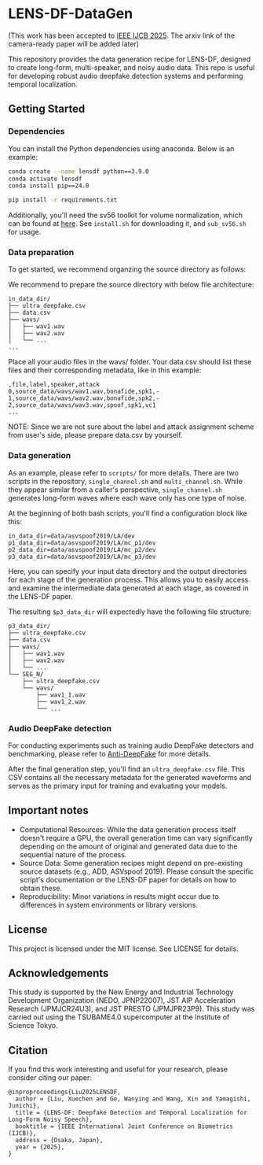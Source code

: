 # LENS-DF-DataGen

(This work has been accepted to [IEEE IJCB 2025](https://ijcb2025.ieee-biometrics.org). The arxiv link of the camera-ready paper will be added later)

This repository provides the data generation recipe for LENS-DF, designed to create long-form, multi-speaker, and noisy audio data. 
This repo is useful for developing robust audio deepfake detection systems and performing temporal localization.

## Getting Started

### Dependencies
You can install the Python dependencies using anaconda. Below is an example:
```bash
conda create --name lensdf python==3.9.0
conda activate lensdf
conda install pip==24.0

pip install -r requirements.txt
```
Additionally, you'll need the sv56 toolkit for volume normalization,
which can be found at [here](https://github.com/nii-yamagishilab/SSL-SAS/tree/38218718e512468dd623e944ea8a50c1f8400625/scripts). 
See `install.sh` for downloading it, and `sub_sv56.sh` for usage.


### Data preparation
To get started, we recommend organzing the source directory as follows:

We recommend to prepare the source directory with below file architecture:
```
in_data_dir/
├── ultra_deepfake.csv
├── data.csv
├── wavs/
│   ├── wav1.wav
│   ├── wav2.wav
│   └── ...
...
```
Place all your audio files in the wavs/ folder. 
Your data.csv should list these files and their corresponding metadata, like in this example:
```
,file,label,speaker,attack
0,source_data/wavs/wav1.wav,bonafide,spk1,-
1,source_data/wavs/wav2.wav,bonafide,spk2,-
2,source_data/wavs/wav3.wav,spoof,spk1,vc1
...
```
NOTE: Since we are not sure about the label and attack assignment scheme from user's side, please prepare data.csv by yourself.

### Data generation
As an example, please refer to `scripts/` for more details.
There are two scripts in the repository, `single_channel.sh` and `multi_channel.sh`.
While they appear similar from a caller's perspective, `single_channel.sh` generates long-form waves where each wave only has one type of noise.

At the beginning of both bash scripts, you'll find a configuration block like this:
```
in_data_dir=data/asvspoof2019/LA/dev
p1_data_dir=data/asvspoof2019/LA/mc_p1/dev
p2_data_dir=data/asvspoof2019/LA/mc_p2/dev
p3_data_dir=data/asvspoof2019/LA/mc_p3/dev
```
Here, you can specify your input data directory and the output directories for each stage of the generation process. 
This allows you to easily access and examine the intermediate data generated at each stage, as covered in the LENS-DF paper.

The resulting `$p3_data_dir` will expectedly have the following file structure:
```
p3_data_dir/
├── ultra_deepfake.csv
├── data.csv
├── wavs/
│   ├── wav1.wav
│   ├── wav2.wav
│   └── ...
└── SEG_N/
    ├── ultra_deepfake.csv
    └── wavs/
        ├── wav1_1.wav
        ├── wav1_2.wav
        └── ...
```

### Audio DeepFake detection
For conducting experiments such as training audio DeepFake detectors and benchmarking, please refer to [Anti-DeepFake](https://github.com/nii-yamagishilab/AntiDeepfake) for more details. 

After the final generation step, you'll find an `ultra_deepfake.csv` file. 
This CSV contains all the necessary metadata for the generated waveforms and serves as the primary input for training and evaluating your models.


## Important notes
- Computational Resources: While the data generation process itself doesn't require a GPU, the overall generation time can vary significantly depending on the amount of original and generated data due to the sequential nature of the process.
- Source Data: Some generation recipes might depend on pre-existing source datasets (e.g., ADD, ASVspoof 2019). Please consult the specific script's documentation or the LENS-DF paper for details on how to obtain these.
- Reproducibility: Minor variations in results might occur due to differences in system environments or library versions.

## License
This project is licensed under the MIT license. See LICENSE for details.

## Acknowledgements
This study is supported by the New Energy and Industrial Technology Development Organization (NEDO, JPNP22007), JST AIP Acceleration Research (JPMJCR24U3), and JST PRESTO (JPMJPR23P9). This study was carried out using the TSUBAME4.0 supercomputer at the Institute of Science Tokyo.

## Citation
If you find this work interesting and useful for your research, please consider citing our paper:
```
@inproproceedings{Liu2025LENSDF,
  author = {Liu, Xuechen and Ge, Wanying and Wang, Xin and Yamagishi, Junichi},
  title = {LENS-DF: Deepfake Detection and Temporal Localization for Long-Form Noisy Speech},
  booktitle = {IEEE International Joint Conference on Biometrics (IJCB)},
  address = {Osaka, Japan},
  year = {2025},
}
```